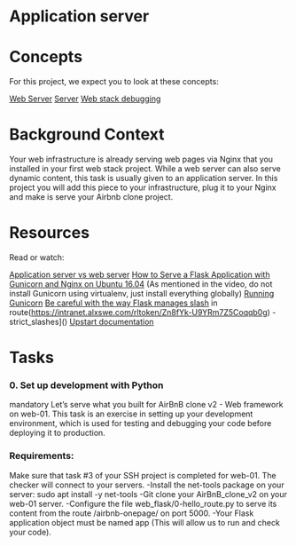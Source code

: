 # Application server



# Concepts

For this project, we expect you to look at these concepts:

[Web Server](https://intranet.alxswe.com/concepts/17)
[Server](https://intranet.alxswe.com/concepts/67)
[Web stack debugging](https://intranet.alxswe.com/concepts/68)

# Background Context


Your web infrastructure is already serving web pages via Nginx that you installed in your first web stack project. While a web server can also serve dynamic content, this task is usually given to an application server. In this project you will add this piece to your infrastructure, plug it to your Nginx and make is serve your Airbnb clone project.

# Resources
Read or watch:

[Application server vs web server](https://intranet.alxswe.com/rltoken/B9fOBzIxX_t1289WAuRzJw)
[How to Serve a Flask Application with Gunicorn and Nginx on Ubuntu 16.04](https://intranet.alxswe.com/rltoken/kpG6RwmwRJHzRmGUM_ERcA) (As mentioned in the video, do not install Gunicorn using virtualenv, just install everything globally)
[Running Gunicorn](https://intranet.alxswe.com/rltoken/2LF1j7xKJGYaUtD1HKgUeQ)
[Be careful with the way Flask manages slash](https://intranet.alxswe.com/rltoken/lEg0zpkkDcLtdl3VD4ACRQ) in route(https://intranet.alxswe.com/rltoken/Zn8fYk-U9YRm7Z5Coqqb0g) - strict_slashes]()
[Upstart documentation](https://intranet.alxswe.com/rltoken/cldrneY3Qr7LlDysygzRHw)

# Tasks
### 0. Set up development with Python
mandatory
Let’s serve what you built for AirBnB clone v2 - Web framework on web-01. This task is an exercise in setting up your development environment, which is used for testing and debugging your code before deploying it to production.

### Requirements:

Make sure that task #3 of your SSH project is completed for web-01. The checker will connect to your servers.
-Install the net-tools package on your server: sudo apt install -y net-tools
-Git clone your AirBnB_clone_v2 on your web-01 server.
-Configure the file web_flask/0-hello_route.py to serve its content from the route /airbnb-onepage/ on port 5000.
-Your Flask application object must be named app (This will allow us to run and check your code).

